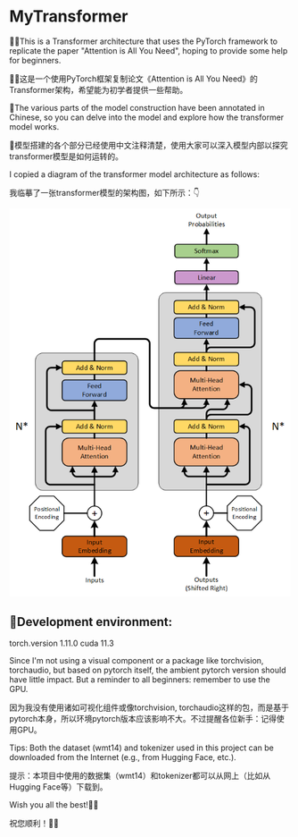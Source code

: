 # MyTransformer
🥰🥰This is a Transformer architecture that uses the PyTorch framework to replicate the paper "Attention is All You Need", hoping to provide some help for beginners.

🥰🥰这是一个使用PyTorch框架复制论文《Attention is All You Need》的Transformer架构，希望能为初学者提供一些帮助。

👏The various parts of the model construction have been annotated in Chinese, so you can delve into the model and explore how the transformer model works.

👏模型搭建的各个部分已经使用中文注释清楚，使用大家可以深入模型内部以探究transformer模型是如何运转的。

I copied a diagram of the transformer model architecture as follows:

我临摹了一张transformer模型的架构图，如下所示：👇

![transformer architecture](/transformer.png)

## 🤖Development environment:
  torch.version  1.11.0
  cuda           11.3

Since I'm not using a visual component or a package like torchvision, torchaudio, but based on pytorch itself, the ambient pytorch version should have little impact. But a reminder to all beginners: remember to use the GPU.

因为我没有使用诸如可视化组件或像torchvision, torchaudio这样的包，而是基于pytorch本身，所以环境pytorch版本应该影响不大。不过提醒各位新手：记得使用GPU。

Tips: Both the dataset (wmt14) and tokenizer used in this project can be downloaded from the Internet (e.g., from Hugging Face, etc.).

提示：本项目中使用的数据集（wmt14）和tokenizer都可以从网上（比如从Hugging Face等）下载到。

Wish you all the best!💓💓

祝您顺利！💓💓
